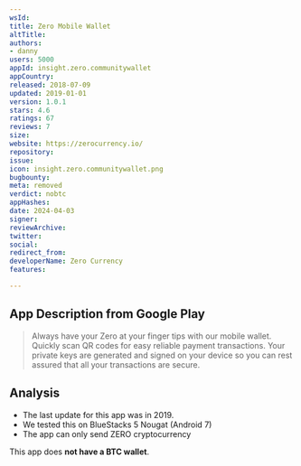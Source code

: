```yaml
---
wsId: 
title: Zero Mobile Wallet
altTitle: 
authors:
- danny
users: 5000
appId: insight.zero.communitywallet
appCountry: 
released: 2018-07-09
updated: 2019-01-01
version: 1.0.1
stars: 4.6
ratings: 67
reviews: 7
size: 
website: https://zerocurrency.io/
repository: 
issue: 
icon: insight.zero.communitywallet.png
bugbounty: 
meta: removed
verdict: nobtc
appHashes: 
date: 2024-04-03
signer: 
reviewArchive: 
twitter: 
social: 
redirect_from: 
developerName: Zero Currency
features: 

---
```


## App Description from Google Play 

> Always have your Zero at your finger tips with our mobile wallet. Quickly scan QR codes for easy reliable payment transactions. Your private keys are generated and signed on your device so you can rest assured that all your transactions are secure.

## Analysis 

- The last update for this app was in 2019. 
- We tested this on BlueStacks 5 Nougat (Android 7)
- The app can only send ZERO cryptocurrency

This app does **not have a BTC wallet**.
